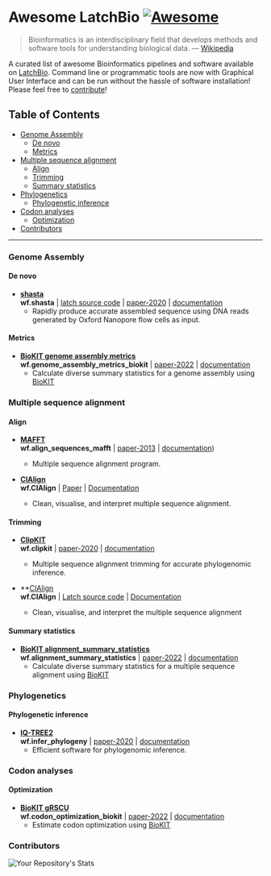 # Awesome LatchBio [![Awesome](https://cdn.rawgit.com/sindresorhus/awesome/d7305f38d29fed78fa85652e3a63e154dd8e8829/media/badge.svg)](https://github.com/sindresorhus/awesome)

> Bioinformatics is an interdisciplinary field that develops methods and software tools for understanding biological data. — [Wikipedia](https://en.wikipedia.org/wiki/Bioinformatics)

A curated list of awesome Bioinformatics pipelines and software available on [LatchBio](https://console.latch.bio/explore). Command line or programmatic tools are now with Graphical User Interface and can be run without the hassle of software installation! Please feel free to [contribute](CONTRIBUTING.md)!

<!-- START doctoc generated TOC please keep comment here to allow auto update -->
<!-- DON'T EDIT THIS SECTION, INSTEAD RE-RUN doctoc TO UPDATE -->
## Table of Contents

- [Genome Assembly](#genome-assembly)
  - [De novo](#de-novo)
  - [Metrics](#metrics)
- [Multiple sequence alignment](#multiple-sequence-alignment)
  - [Align](#align)
  - [Trimming](#trimming)
  - [Summary statistics](#summary-statistics)
- [Phylogenetics](#phylogenetics)
  - [Phylogenetic inference](#phylogenetic-inference)
- [Codon analyses](#codon-analyses)
  - [Optimization](#optimization)
- [Contributors](#contributors)

<!-- END doctoc generated TOC please keep comment here to allow auto update -->

---

### Genome Assembly

#### De novo

- **[shasta](https://github.com/chanzuckerberg/shasta)** 
  <br/>
  **wf.shasta** | [latch source code](https://github.com/nahid18/shasta) | [paper-2020](https://pubmed.ncbi.nlm.nih.gov/32686750) | [documentation](https://chanzuckerberg.github.io/shasta)
  - Rapidly produce accurate assembled sequence using DNA reads generated by Oxford Nanopore flow cells as input.

#### Metrics
- **[BioKIT genome assembly metrics](https://jlsteenwyk.com/BioKIT/)**
  <br/>
  **wf.genome_assembly_metrics_biokit** | [paper-2022](https://academic.oup.com/genetics/advance-article-abstract/doi/10.1093/genetics/iyac079/6583183) | [documentation](https://jlsteenwyk.com/BioKIT/)
  - Calculate diverse summary statistics for a genome assembly using [BioKIT](https://academic.oup.com/genetics/advance-article-abstract/doi/10.1093/genetics/iyac079/6583183) 

### Multiple sequence alignment

#### Align
- **[MAFFT](https://mafft.cbrc.jp/alignment/software/)**
  <br/>
  **wf.align_sequences_mafft** | [paper-2013](https://academic.oup.com/mbe/article/30/4/772/1073398) | [documentation](https://mafft.cbrc.jp/alignment/software/))
  - Multiple sequence alignment program.

- **[CIAlign](https://github.com/KatyBrown/CIAlign.git)**
  <br/>
  **wf.CIAlign** | [Paper](https://peerj.com/articles/12983/) | [Documentation](https://github.com/GeOdette/clalign.git)
  - Clean, visualise, and interpret multiple sequence alignment.

#### Trimming
- **[ClipKIT](https://github.com/JLSteenwyk/ClipKIT)** 
  <br/>
  **wf.clipkit** | [paper-2020](https://journals.plos.org/plosbiology/article?id=10.1371/journal.pbio.3001007) | [documentation](https://jlsteenwyk.com/ClipKIT/)
  - Multiple sequence alignment trimming for accurate phylogenomic inference.


- **[CIAlign](https://github.com/KatyBrown/CIAlign.git)
  <br/>
  **wf.CIAlign** | [Latch source code](https://github.com/GeOdette/clalign.git) | [Documentation](https://github.com/GeOdette/clalign.git)
  - Clean, visualise, and interpret the multiple sequence alignment

#### Summary statistics
- **[BioKIT alignment_summary_statistics](https://jlsteenwyk.com/BioKIT/)**
  <br/>
  **wf.alignment_summary_statistics** | [paper-2022](https://academic.oup.com/genetics/advance-article-abstract/doi/10.1093/genetics/iyac079/6583183) | [documentation](https://jlsteenwyk.com/BioKIT/)
  - Calculate diverse summary statistics for a multiple sequence alignment using [BioKIT](https://academic.oup.com/genetics/advance-article-abstract/doi/10.1093/genetics/iyac079/6583183)

### Phylogenetics

#### Phylogenetic inference
- **[IQ-TREE2](http://www.iqtree.org/doc/)** 
  <br/>
  **wf.infer_phylogeny** | [paper-2020](https://doi.org/10.1093/molbev/msaa015) | [documentation](http://www.iqtree.org/doc/)
  - Efficient software for phylogenomic inference.

### Codon analyses

#### Optimization
- **[BioKIT gRSCU](https://jlsteenwyk.com/BioKIT/)** 
  <br/>
  **wf.codon_optimization_biokit** | [paper-2022](https://academic.oup.com/genetics/advance-article-abstract/doi/10.1093/genetics/iyac079/6583183) | [documentation](https://jlsteenwyk.com/BioKIT/)
  - Estimate codon optimization using [BioKIT](https://academic.oup.com/genetics/advance-article-abstract/doi/10.1093/genetics/iyac079/6583183)

### Contributors
![Your Repository's Stats](https://contrib.rocks/image?repo=nahid18/Awesome-LatchBio)
